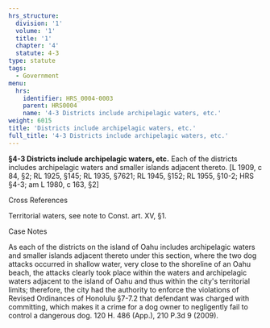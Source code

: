```yaml
---
hrs_structure:
  division: '1'
  volume: '1'
  title: '1'
  chapter: '4'
  statute: 4-3
type: statute
tags:
  - Government
menu:
  hrs:
    identifier: HRS_0004-0003
    parent: HRS0004
    name: '4-3 Districts include archipelagic waters, etc.'
weight: 6015
title: 'Districts include archipelagic waters, etc.'
full_title: '4-3 Districts include archipelagic waters, etc.'
---
```

**§4-3 Districts include archipelagic waters, etc.** Each of the districts includes archipelagic waters and smaller islands adjacent thereto. [L 1909, c 84, §2; RL 1925, §145; RL 1935, §7621; RL 1945, §152; RL 1955, §10-2; HRS §4-3; am L 1980, c 163, §2]

Cross References

Territorial waters, see note to Const. art. XV, §1.

Case Notes

As each of the districts on the island of Oahu includes archipelagic waters and smaller islands adjacent thereto under this section, where the two dog attacks occurred in shallow water, very close to the shoreline of an Oahu beach, the attacks clearly took place within the waters and archipelagic waters adjacent to the island of Oahu and thus within the city's territorial limits; therefore, the city had the authority to enforce the violations of Revised Ordinances of Honolulu §7-7.2 that defendant was charged with committing, which makes it a crime for a dog owner to negligently fail to control a dangerous dog. 120 H. 486 (App.), 210 P.3d 9 (2009).